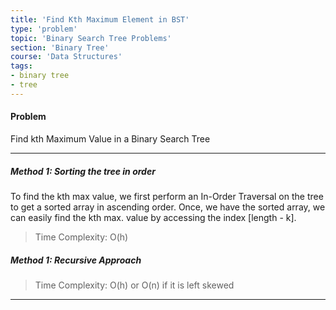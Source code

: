 ```yaml
---
title: 'Find Kth Maximum Element in BST'
type: 'problem'
topic: 'Binary Search Tree Problems'
section: 'Binary Tree'
course: 'Data Structures'
tags:
- binary tree
- tree
---
```

#### Problem
Find kth Maximum Value in a Binary Search Tree

---
##### Method 1: Sorting the tree in order
To find the kth max value, we first perform an In-Order Traversal on the tree to get a sorted array in ascending order. Once, we have the sorted array, we can easily find the kth max. value by accessing the index [length - k].

> Time Complexity: O(h)

##### Method 1: Recursive Approach

> Time Complexity: O(h) or O(n) if it is left skewed


---